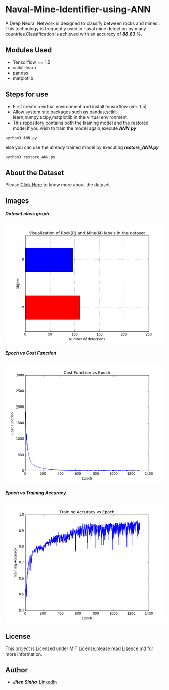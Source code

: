 # Naval-Mine-Identifier-using-ANN

A Deep Neural Network is designed to classify between rocks and mines .
This technology is frequently used in naval mine detection by many countries.Classification is achieved with an accuracy of ***88.83*** %.

## Modules Used 
- Tensorflow == 1.5
- scikit-learn
- pandas
- matplotlib

## Steps for use

- First create a virtual environment and install tensorflow (ver. 1.5)
- Allow system site packages such as pandas,scikit-learn,numpy,scipy,matplotlib in the virtual environment.
- This repository contains both the training model and the restored model.If you wish to train the model again,execute ***ANN.py***
```
python3 ANN.py
```
else you can use the already trained model by executing ***restore_ANN.py***
```
python3 restore_ANN.py
```
## About the Dataset

Please [Click Here](http://archive.ics.uci.edu/ml/datasets/connectionist+bench+(sonar,+mines+vs.+rocks)) to know more about the dataset.

## Images

##### Dataset class graph
![picture](https://github.com/jitensinha98/Naval-Mine-Identifier-using-ANN/blob/master/Images/figure_1.png)

##### Epoch vs Cost Function
![picture](https://github.com/jitensinha98/Naval-Mine-Identifier-using-ANN/blob/master/Images/figure_2.png)

##### Epoch vs Training Accuracy
![picture](https://github.com/jitensinha98/Naval-Mine-Identifier-using-ANN/blob/master/Images/figure_3.png)

## License

This project is Licensed under MIT License,please read [Lisence.md](https://github.com/jitensinha98/Naval-Mine-Identifier-using-ANN/blob/master/LICENSE) for more information.

## Author
- ***Jiten Sinha***-[LinkedIn](https://www.linkedin.com/in/jiten-sinha-131043159/)
